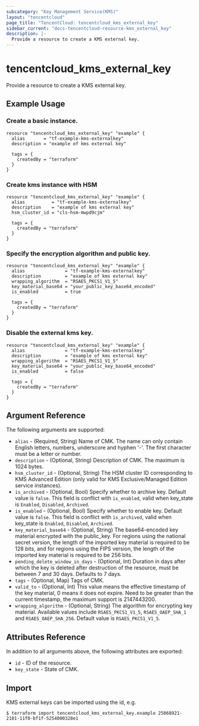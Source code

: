```yaml
---
subcategory: "Key Management Service(KMS)"
layout: "tencentcloud"
page_title: "TencentCloud: tencentcloud_kms_external_key"
sidebar_current: "docs-tencentcloud-resource-kms_external_key"
description: |-
  Provide a resource to create a KMS external key.
---
```


# tencentcloud_kms_external_key

Provide a resource to create a KMS external key.

## Example Usage

### Create a basic instance.

```hcl
resource "tencentcloud_kms_external_key" "example" {
  alias       = "tf-example-kms-externalkey"
  description = "example of kms external key"

  tags = {
    createdBy = "terraform"
  }
}
```

### Create kms instance with HSM

```hcl
resource "tencentcloud_kms_external_key" "example" {
  alias          = "tf-example-kms-externalkey"
  description    = "example of kms external key"
  hsm_cluster_id = "cls-hsm-mwpd9cjm"

  tags = {
    createdBy = "terraform"
  }
}
```

### Specify the encryption algorithm and public key.

```hcl
resource "tencentcloud_kms_external_key" "example" {
  alias               = "tf-example-kms-externalkey"
  description         = "example of kms external key"
  wrapping_algorithm  = "RSAES_PKCS1_V1_5"
  key_material_base64 = "your_public_key_base64_encoded"
  is_enabled          = true

  tags = {
    createdBy = "terraform"
  }
}
```

### Disable the external kms key.

```hcl
resource "tencentcloud_kms_external_key" "example" {
  alias               = "tf-example-kms-externalkey"
  description         = "example of kms external key"
  wrapping_algorithm  = "RSAES_PKCS1_V1_5"
  key_material_base64 = "your_public_key_base64_encoded"
  is_enabled          = false

  tags = {
    createdBy = "terraform"
  }
}
```

## Argument Reference

The following arguments are supported:

* `alias` - (Required, String) Name of CMK. The name can only contain English letters, numbers, underscore and hyphen '-'. The first character must be a letter or number.
* `description` - (Optional, String) Description of CMK. The maximum is 1024 bytes.
* `hsm_cluster_id` - (Optional, String) The HSM cluster ID corresponding to KMS Advanced Edition (only valid for KMS Exclusive/Managed Edition service instances).
* `is_archived` - (Optional, Bool) Specify whether to archive key. Default value is `false`. This field is conflict with `is_enabled`, valid when key_state is `Enabled`, `Disabled`, `Archived`.
* `is_enabled` - (Optional, Bool) Specify whether to enable key. Default value is `false`. This field is conflict with `is_archived`, valid when key_state is `Enabled`, `Disabled`, `Archived`.
* `key_material_base64` - (Optional, String) The base64-encoded key material encrypted with the public_key. For regions using the national secret version, the length of the imported key material is required to be 128 bits, and for regions using the FIPS version, the length of the imported key material is required to be 256 bits.
* `pending_delete_window_in_days` - (Optional, Int) Duration in days after which the key is deleted after destruction of the resource, must be between 7 and 30 days. Defaults to 7 days.
* `tags` - (Optional, Map) Tags of CMK.
* `valid_to` - (Optional, Int) This value means the effective timestamp of the key material, 0 means it does not expire. Need to be greater than the current timestamp, the maximum support is 2147443200.
* `wrapping_algorithm` - (Optional, String) The algorithm for encrypting key material. Available values include `RSAES_PKCS1_V1_5`, `RSAES_OAEP_SHA_1` and `RSAES_OAEP_SHA_256`. Default value is `RSAES_PKCS1_V1_5`.

## Attributes Reference

In addition to all arguments above, the following attributes are exported:

* `id` - ID of the resource.
* `key_state` - State of CMK.



## Import

KMS external keys can be imported using the id, e.g.

```
$ terraform import tencentcloud_kms_external_key.example 25068921-2101-11f0-bf1f-5254000328e1
```


